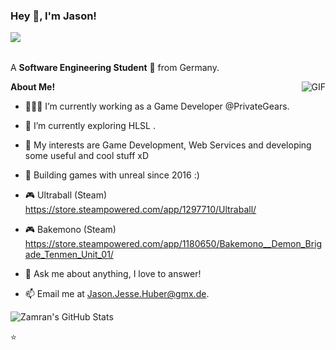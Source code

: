 <h3 title="hehehe"> Hey 👋, I'm Jason!</h3>
<img src="https://komarev.com/ghpvc/?username=johncoco12&color=blueviolet" align="left">



<br />
<br />

A **Software Engineering Student** 🚀 from Germany.
 <!-- Currently, I'm a Community Team Member 🙍🏽‍♂️ [@CallmeMehdi](https://github.com/CallmeMehdi), Kaggler 👨🏽‍💻 [@Kaggle](https://www.kaggle.com/mehdimabrouki), and an Artificial Intelligence intern 👨🏽‍💼.  -->

  <img align="right" alt="GIF" src="https://i.pinimg.com/originals/e4/26/70/e426702edf874b181aced1e2fa5c6cde.gif" />

**About Me!**

- 👨🏽‍💻 I’m currently working as a Game Developer @PrivateGears.
- 🌱 I’m currently exploring HLSL . 
- 🤔 My interests are Game Development, Web Services and developing some useful and cool stuff xD

- 💼 Building games with unreal since 2016 :)

- 🎮 Ultraball (Steam)  https://store.steampowered.com/app/1297710/Ultraball/
- 🎮 Bakemono (Steam)   https://store.steampowered.com/app/1180650/Bakemono__Demon_Brigade_Tenmen_Unit_01/

- 💬 Ask me about anything, I love to answer!
- 📫 Email me at [Jason.Jesse.Huber@gmx.de](mailto:Jason.Jesse.Huber@gmx.de).





<img src="https://github-readme-stats.vercel.app/api?username=johncoco12&show_icons=true&hide_border=true&count_private=true&theme=shades-of-purple&icon_color=fad000" alt="Zamran's GitHub Stats">

⭐
